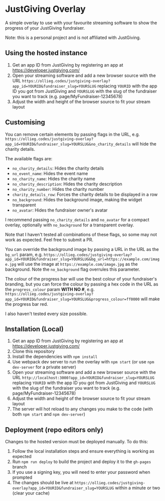 # JustGiving Overlay

A simple overlay to use with your favourite streaming software to show the progress of your JustGiving fundraiser.

Note: this is a personal project and is not affiliated with JustGiving.

## Using the hosted instance

1. Get an app ID from JustGiving by registering an app at https://developer.justgiving.com/
2. Open your streaming software and add a new browser source with the URL `https://ollieg.codes/justgiving-overlay?app_id=YOURID&fundraiser_slug=YOURSLUG`
    replacing `YOURID` with the app ID you got from JustGiving and `YOURSLUG` with the slug of the fundraiser you want to track (e.g. page/MyFundraiser-12345678)
3. Adjust the width and height of the browser source to fit your stream layout

## Customising

You can remove certain elements by passing flags in the URL, e.g. `https://ollieg.codes/justgiving-overlay?app_id=YOURID&fundraiser_slug=YOURSLUG&no_charity_details` will hide the charity details.

The available flags are:
- `no_charity_details`: Hides the charity details
- `no_event_name`: Hides the event name
- `no_charity_name`: Hides the charity name
- `no_charity_description`: Hides the charity description
- `no_charity_number`: Hides the charity number
- `charity_details_row`: Forces the charity details to be displayed in a row
- `no_background`: Hides the background image, making the widget transparent
- `no_avatar`: Hides the fundraiser owner's avatar

I recommend passing `no_charity_details` and `no_avatar` for a compact overlay, optionally with `no_background` for a transparent overlay.

Note that I haven't tested all combinations of these flags, so some may not work as expected. Feel free to submit a PR.

You can override the background image by passing a URL in the URL as the `bg_url` param, e.g. `https://ollieg.codes/justgiving-overlay?app_id=YOURID&fundraiser_slug=YOURSLUG&bg_url=https://example.com/image.jpg` will use the image at `https://example.com/image.jpg` as the background. Note the `no_background` flag overrules this parameter.

The colour of the progress bar will use the best colour of your fundraiser's branding, but you can force the colour by passing a hex code in the URL as the `progress_colour` param **WITH NO #**, e.g. `https://ollieg.codes/justgiving-overlay?app_id=YOURID&fundraiser_slug=YOURSLUG&progress_colour=ff0000` will make the progress bar red.

I also haven't tested every size possible.

## Installation (Local)

1. Get an app ID from JustGiving by registering an app at https://developer.justgiving.com/
2. Clone this repository
3. Install the dependencies with `npm install`
4. Use webpack dev server to run the overlay with `npm start` (or use `npm dev-server` for a private server)
5. Open your streaming software and add a new browser source with the URL `http://localhost:3000?app_id=YOURID&fundraiser_slug=YOURSLUG`
    replacing `YOURID` with the app ID you got from JustGiving and `YOURSLUG` with the slug of the fundraiser you want to track (e.g. page/MyFundraiser-12345678)
6. Adjust the width and height of the browser source to fit your stream layout
7. The server will hot reload to any changes you make to the code (with both `npm start` and `npm dev-server`)

## Deployment (repo editors only)

Changes to the hosted version must be deployed manually. To do this:

1. Follow the local installation steps and ensure everything is working as expected
2. Run `npm run deploy` to build the project and deploy it to the `gh-pages` branch
3. If you use a signing key, you will need to enter your password when prompted
4. The changes should be live at `https://ollieg.codes/justgiving-overlay?app_id=YOURID&fundraiser_slug=YOURSLUG` within a minute or two (clear your cache)
